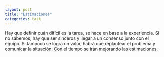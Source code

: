 ```yaml
---
layout: post
title: "Estimaciones"
categories: task
---
```


Hay que definir cuán difícil es la tarea, se hace en base<!--more--> a la experiencia. Si no sabemos, hay que ser sinceros y llegar a un consenso junto con el equipo. Si tampoco se logra un valor, habrá que replantear el problema y comunicar la situación. Con el tiempo se irán mejorando las estimaciones.
